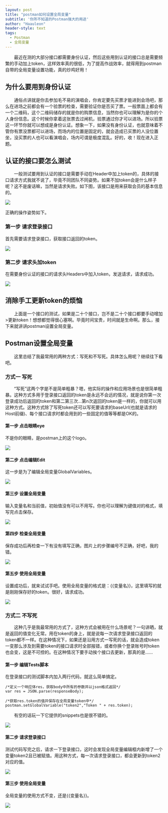 ```yaml
---
layout: post
title: "postman如何设置全局变量"
subtitle: '你所不知道的Postman强大的用途'
author: "Haauleon"
header-style: text
tags:
  - Postman
  - 全局变量
---
```


&emsp;&emsp;最近在测的大部分接口都需要身份认证，然后这些用到认证的接口总是需要频繁的手动加上token，这样效率真的很低，为了提高作战效率，就得用到postman自带的全局变量设置功能，真的炒鸡好用！




## 为什么要用到身份认证
&emsp;&emsp;通俗点讲就是你去参加毛不易的演唱会，你肯定要先买票才能进到会场吧，那么在进场之前都会有一个验票的检查，需要验证你是否买了票。一般票面上都会有一个二维码，这个二维码储存的就是你的购票信息，当然你也可以理解为是你的个人身份信息。这个时候你拿着这张票去过闸机，验票通过你才可以进场。所以验票这一环节你就可以想成是身份认证。想象一下，如果没有身份认证，也就意味着不管你有票没票都可以进场，而场内的位置是固定的，就会造成已买票的人没位置坐，没买票的人也可以看演唱会，场内可谓是极度混乱。好的，收！现在进入正题。

## 认证的接口要怎么测试
&emsp;&emsp;一般测试要用到认证的接口是需要手动在Header中加上token的，具体的接口请求方式我就不说了，毕竟不同团队不同姿势。如果不加token会是什么样子呢？这不是废话嘛，当然是请求失败。如下图，该接口是用来获取会员的基本信息的。                

![](\img\in-post\2019-04-16-PostmanToken\1.jpg)         

正确的操作姿势如下。

### 第一步 请求登录接口
首先需要请求登录接口，获取接口返回的token。        

![](\img\in-post\2019-04-16-PostmanToken\2.jpg)

### 第二步 请求头加token
在需要身份认证的接口的请求头Headers中加入token，发送请求，请求成功。         

![](\img\in-post\2019-04-16-PostmanToken\3.jpg)

## 消除手工更新token的烦恼
&emsp;&emsp;上面是一个接口的测试，如果是二十个接口，岂不是二十个接口都要手动增加>更新token！想想都觉得很心塞啊。毕竟时间宝贵，时间就是生命啊。那么，接下来就讲讲postman设置全局变量。        

## Postman设置全局变量 
&emsp;&emsp;这里总结了我最常用的两种方式：写死和不写死。具体怎么用呢？继续往下看吧。

### 方式一 写死
&emsp;&emsp;“写死”这两个字是不是简单粗暴？嗯，他实际的操作和应用场景也是很简单粗暴。这种方式多用于登录接口返回的token是永远不会远的情况，就是说你第一次登录成功后返回的token和第二第三次...第n次返回的token是一样的，你就可以用这种方式。这种方式除了写死token还可以写死要请求的baseUrl(也就是请求的Host前缀)、每个接口请求时都会用到的一些固定的值等等都是OK的。        

#### 第一步 点击眼睛eye
不是你的眼睛，是postman上的这个logo。         

![](\img\in-post\2019-04-16-PostmanToken\4.jpg)

#### 第二步 点击编辑Edit
这一步是为了编辑全局变量GlobalVariables。       

![](\img\in-post\2019-04-16-PostmanToken\5.jpg)

#### 第三步 设置全局变量
输入变量名和当前值，初始值没有可以不用写。你也可以理解为键值对的格式，填写完点击保存。                 

![](\img\in-post\2019-04-16-PostmanToken\6.jpg) 

#### 第四步 检查全局变量
保存成功后再检查一下有没有填写正确，图片上的步骤编号不正确，好吧，我的错。         

![](\img\in-post\2019-04-16-PostmanToken\7.jpg)      

#### 第五步 使用全局变量
设置成功后，就来试试手吧。使用全局变量的格式是：{{变量名}}，这里填写的就是刚刚保存好的token。很好，请求成功。         

![](\img\in-post\2019-04-16-PostmanToken\8.jpg)   

### 方式二 不写死
&emsp;&emsp;这种几乎是我最常用的方式了，这种方式会被用在什么场景呢？一句讲晒，就是返回的值变化无常。用在token的身上，就是说每一次请求登录接口返回的token都不一样。在这种情况下，如果还是沿用方式一写死的话，就会造成token一变那么涉及到需要token的接口请求时全部报错，或者你换个登录账号时token也会变，这是不可控的。在这种情况下要手动挨个接口去更新，那真的是......         

#### 第一步 编辑Tests脚本
在登录接口的测试脚本内加入两行代码，就这么简单搞定。      

```
/*定义一个响应体res，获取body中所有的参数并以json格式返回*/
var res = JSON.parse(responseBody);

/*获取res.token的值并保存在全局变量token中*/
postman.setGlobalVariable("token2","Token " + res.token);
```         
&emsp;&emsp;有空的话玩一下它提供的snippets也是很不错的。        

![](\img\in-post\2019-04-16-PostmanToken\9.jpg)

#### 第二步 请求登录接口
测试代码写完之后，请求一下登录接口，这时会发现全局变量编辑框内新增了一个变量token2且已被赋值。用这种方式，每一次请求登录接口，都会更新到token2对应的值。         

![](\img\in-post\2019-04-16-PostmanToken\10.jpg)        

#### 第三步 使用全局变量 
全局变量的使用方式不变，还是{{变量名}}。         

![](\img\in-post\2019-04-16-PostmanToken\11.jpg)